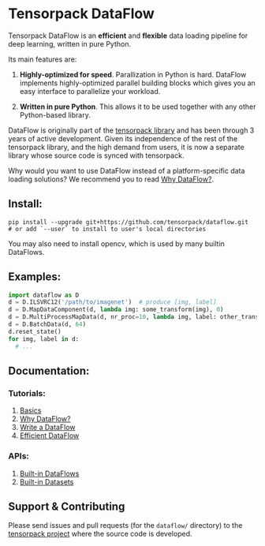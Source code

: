 # Tensorpack DataFlow

Tensorpack DataFlow is an **efficient** and **flexible** data
loading pipeline for deep learning, written in pure Python.

Its main features are:

1. **Highly-optimized for speed**.
	 Parallization in Python is hard.
	 DataFlow implements highly-optimized
	 parallel building blocks which gives you an easy interface to parallelize your workload.

2. **Written in pure Python**.
	 This allows it to be used together with any other Python-based library.

DataFlow is originally part of the [tensorpack library](https://github.com/tensorpack/tensorpack/)
and has been through 3 years of active development.
Given its independence of the rest of the tensorpack library, and
the high demand from users, it is now a separate library whose source code is synced with tensorpack.

Why would you want to use DataFlow instead of a platform-specific data loading solutions?
We recommend you to read
[Why DataFlow?](https://tensorpack.readthedocs.io/tutorial/philosophy/dataflow.html).

## Install:
```
pip install --upgrade git+https://github.com/tensorpack/dataflow.git
# or add `--user` to install to user's local directories
```
You may also need to install opencv, which is used by many builtin DataFlows.

## Examples:
```python
import dataflow as D
d = D.ILSVRC12('/path/to/imagenet')  # produce [img, label]
d = D.MapDataComponent(d, lambda img: some_transform(img), 0)
d = D.MultiProcessMapData(d, nr_proc=10, lambda img, label: other_transform(img, label))
d = D.BatchData(d, 64)
d.reset_state()
for img, label in d:
  # ...
```

## Documentation:
### Tutorials:
1. [Basics](https://tensorpack.readthedocs.io/tutorial/dataflow.html)
1. [Why DataFlow?](https://tensorpack.readthedocs.io/tutorial/philosophy/dataflow.html)
1. [Write a DataFlow](https://tensorpack.readthedocs.io/tutorial/extend/dataflow.html)
1. [Efficient DataFlow](https://tensorpack.readthedocs.io/tutorial/efficient-dataflow.html)

### APIs:
1. [Built-in DataFlows](https://tensorpack.readthedocs.io/modules/dataflow.html)
1. [Built-in Datasets](https://tensorpack.readthedocs.io/modules/dataflow.dataset.html)

## Support & Contributing

Please send issues and pull requests (for the `dataflow/` directory) to the
[tensorpack project](https://github.com/tensorpack/tensorpack/) where the source code is developed.
